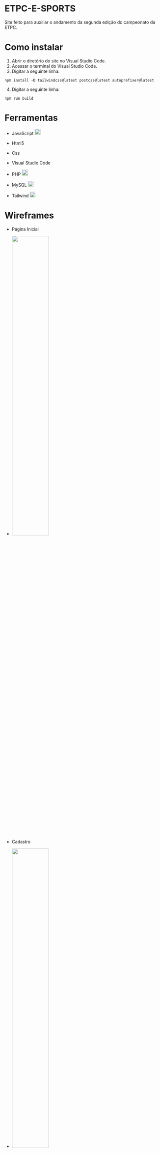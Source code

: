 # ETPC-E-SPORTS
Site feito para auxiliar o andamento da segunda edição do campeonato da ETPC.

# Como instalar
1. Abrir o diretório do site no Visual Studio Code.
2. Acessar o terminal do Visual Studio Code.
3. Digitar a seguinte linha: 
```
npm install -D tailwindcss@latest postcss@latest autoprefixer@latest
```
4. Digitar a seguinte linha:
```
npm run build
```

# Ferramentas
- JavaScript  <img src="https://upload.wikimedia.org/wikipedia/commons/thumb/9/99/Unofficial_JavaScript_logo_2.svg/480px-Unofficial_JavaScript_logo_2.svg.png" width="20">

- Html5 <img src="https://logodownload.org/wp-content/uploads/2016/10/html5-logo-10.png" width="15">

- Css <img src="https://logodownload.org/wp-content/uploads/2017/04/css-3-logo-1.png" width="15">

- Visual Studio Code <img src="https://upload.wikimedia.org/wikipedia/commons/thumb/9/9a/Visual_Studio_Code_1.35_icon.svg/1024px-Visual_Studio_Code_1.35_icon.svg.png" width="15">

- PHP  <img src="https://image.flaticon.com/icons/png/512/919/919830.png" width="20">

- MySQL <img src="https://dashboard.absam.io/img/icon_mysql.svg" width="18">

- Tailwind <img src="https://encrypted-tbn0.gstatic.com/images?q=tbn:ANd9GcTeKPw4CK4jcH7udsFHZdiB3iIOuI3fUCsxUZosXy4Y1yd25NA-dzCBPrSDIhg1BwObl3w&usqp=CAU" width="18">

# Wireframes

- Página Inicial
- <img src="https://media.discordapp.net/attachments/663603698903154701/885988844409851914/unknown.png" width="50%">

- Cadastro
- <img src="https://cdn.discordapp.com/attachments/663603698903154701/885989173528506448/unknown.png" width="50%">

- Cadastro - Termos e Condições
- <img src="https://cdn.discordapp.com/attachments/663603698903154701/885989342399582228/unknown.png" width="50%">

  Tela Equipes
- <img src="https://cdn.discordapp.com/attachments/663603698903154701/885990006508879872/unknown.png" width="50%">

  Perfil Jogadores
- <img src="https://cdn.discordapp.com/attachments/663603698903154701/885990194824740864/unknown.png" width="50%">

  Sobre
- <img src="https://cdn.discordapp.com/attachments/663603698903154701/885994448314589194/unknown.png" width="50%">

# Código template
```
<!doctype html>
<html>
<head>
  <meta charset="UTF-8" />
  <meta name="viewport" content="width=device-width, initial-scale=1.0" />
  <title>ETPC-ESPORTS</title>
  <link rel="stylesheet" href="dist/styles.css" />
</head>
<body>
    <!--Apagar isso aqui para começar a programar-->
    <div class="w-screen h-screen bg-gradient-to-r from-green-500 to-green-800">
        <div class="flex items-center justify-center pt-80">
            <div class="absolute bg-green-900 rounded-lg shadow-md w-80 h-80">
                <div class="z-10 transform bg-white rounded-lg shadow-md rotate-12 w-80 h-80"></div>
            </div>
            <img src="http://lh3.ggpht.com/-6jNTQeAPr4g/T6GohWdcz2I/AAAAAAAACr4/XJ-fcgvhgfg/s700/oi_olarecados_paraorkut_imagens2.gif" alt="" class="absolute pt-4 text-center transform w-72 ">
        </div>          
    </div>
</body>
</html>
```
